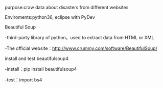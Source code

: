 purpose:craw data about disasters from different websites

Enviroments:python36, eclipse with PyDev

Beautiful Soup

-third-party library of python，used to extract data from HTML or XML

-The official website：http://www.crummy.com/software/BeautifulSoup/

install and test beautifulsoup4

-install：pip install beautifulsoup4

-test：import bs4
